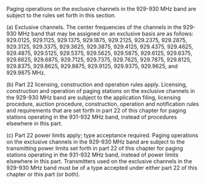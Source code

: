 Paging operations on the exclusive channels in the 929-930 MHz band are subject to the rules set forth in this section.

(a) Exclusive channels. The center frequencies of the channels in the 929-930 MHz band that may be assigned on an exclusive basis are as follows: 929.0125, 929.1125, 929.1375, 929.1875, 929.2125, 929.2375, 929.2875, 929.3125, 929.3375, 929.3625, 929.3875, 929.4125, 929.4375, 929.4625, 929.4875, 929.5125, 929.5375, 929.5625, 929.5875, 929.6125, 929.6375, 929.6625, 929.6875, 929.7125, 929.7375, 929.7625, 929.7875, 929.8125, 929.8375, 929.8625, 929.8875, 929.9125, 929.9375, 929.9625, and 929.9875 MHz.

(b) Part 22 licensing, construction and operation rules apply. Licensing, construction and operation of paging stations on the exclusive channels in the 929-930 MHz band are subject to the application filing, licensing procedure, auction procedure, construction, operation and notification rules and requirements that are set forth in part 22 of this chapter for paging stations operating in the 931-932 MHz band, instead of procedures elsewhere in this part.

(c) Part 22 power limits apply; type acceptance required. Paging operations on the exclusive channels in the 929-930 MHz band are subject to the transmitting power limits set forth in part 22 of this chapter for paging stations operating in the 931-932 MHz band, instead of power limits elsewhere in this part. Transmitters used on the exclusive channels in the 929-930 MHz band must be of a type accepted under either part 22 of this chapter or this part (or both).

